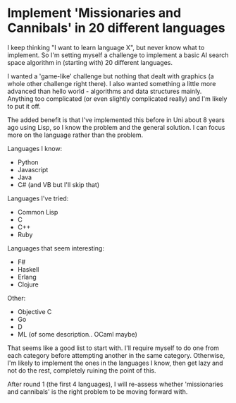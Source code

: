 Implement 'Missionaries and Cannibals' in 20 different languages
===================================

I keep thinking "I want to learn language X", but never know what to implement. So I'm setting myself a
challenge to implement a basic AI search space algorithm in (starting with) 20 different languages.

I wanted a 'game-like' challenge but nothing that dealt with graphics (a whole other challenge right there). I also
wanted something a little more advanced than hello world - algorithms and data structures mainly. Anything too 
complicated (or even slightly complicated really) and I'm likely to put it off.

The added benefit is that I've implemented this before in Uni about 8 years ago using Lisp, so I know the problem
and the general solution. I can focus more on the language rather than the problem.

Languages I know:

* Python
* Javascript
* Java
* C# (and VB but I'll skip that)

Languages I've tried:

* Common Lisp
* C
* C++
* Ruby

Languages that seem interesting:

* F#
* Haskell
* Erlang
* Clojure

Other:

* Objective C
* Go
* D
* ML (of some description.. OCaml maybe)

That seems like a good list to start with. I'll require myself to do one from each category before 
attempting another in the same category. Otherwise, I'm likely to implement the ones in the 
languages I know, then get lazy and not do the rest, completely ruining the point of this.

After round 1 (the first 4 languages), I will re-assess whether 'missionaries and cannibals' is the right
problem to be moving forward with.